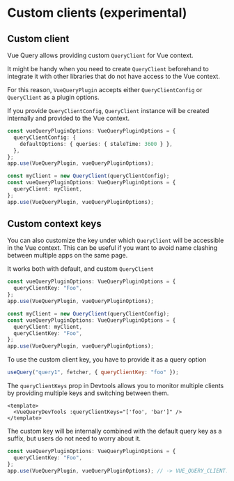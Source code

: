 # Custom clients (experimental)

## Custom client

Vue Query allows providing custom `QueryClient` for Vue context.

It might be handy when you need to create `QueryClient` beforehand to integrate it with other libraries that do not have access to the Vue context.

For this reason, `VueQueryPlugin` accepts either `QueryClientConfig` or `QueryClient` as a plugin options.

If you provide `QueryClientConfig`, `QueryClient` instance will be created internally and provided to the Vue context.

```ts
const vueQueryPluginOptions: VueQueryPluginOptions = {
  queryClientConfig: {
    defaultOptions: { queries: { staleTime: 3600 } },
  },
};
app.use(VueQueryPlugin, vueQueryPluginOptions);
```

```ts
const myClient = new QueryClient(queryClientConfig);
const vueQueryPluginOptions: VueQueryPluginOptions = {
  queryClient: myClient,
};
app.use(VueQueryPlugin, vueQueryPluginOptions);
```

## Custom context keys

You can also customize the key under which `QueryClient` will be accessible in the Vue context. This can be useful if you want to avoid name clashing between multiple apps on the same page.

It works both with default, and custom `QueryClient`

```ts
const vueQueryPluginOptions: VueQueryPluginOptions = {
  queryClientKey: "Foo",
};
app.use(VueQueryPlugin, vueQueryPluginOptions);
```

```ts
const myClient = new QueryClient(queryClientConfig);
const vueQueryPluginOptions: VueQueryPluginOptions = {
  queryClient: myClient,
  queryClientKey: "Foo",
};
app.use(VueQueryPlugin, vueQueryPluginOptions);
```

To use the custom client key, you have to provide it as a query option

```js
useQuery("query1", fetcher, { queryClientKey: "foo" });
```

The `queryClientKeys` prop in Devtools allows you to monitor multiple clients by providing multiple keys and switching between them.

```vue
<template>
  <VueQueryDevTools :queryClientKeys="['foo', 'bar']" />
</template>
```

The custom key will be internally combined with the default query key as a suffix, but users do not need to worry about it.

```ts
const vueQueryPluginOptions: VueQueryPluginOptions = {
  queryClientKey: "Foo",
};
app.use(VueQueryPlugin, vueQueryPluginOptions); // -> VUE_QUERY_CLIENT:Foo
```